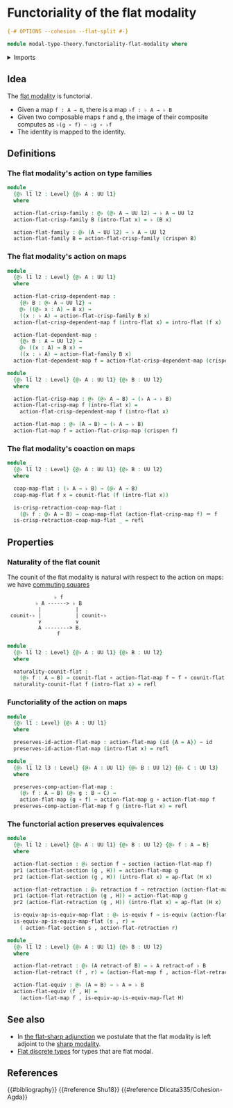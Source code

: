 # Functoriality of the flat modality

```agda
{-# OPTIONS --cohesion --flat-split #-}

module modal-type-theory.functoriality-flat-modality where
```

<details><summary>Imports</summary>

```agda
open import foundation.dependent-pair-types
open import foundation.equivalences
open import foundation.function-types
open import foundation.homotopies
open import foundation.identity-types
open import foundation.retractions
open import foundation.retracts-of-types
open import foundation.sections
open import foundation.universe-levels

open import modal-type-theory.action-on-identifications-flat-modality
open import modal-type-theory.flat-modality
```

</details>

## Idea

The [flat modality](modal-type-theory.flat-modality.md) is functorial.

- Given a map `f : A → B`, there is a map `♭f : ♭ A → ♭ B`
- Given two composable maps `f` and `g`, the image of their composite computes
  as `♭(g ∘ f) ~ ♭g ∘ ♭f`
- The identity is mapped to the identity.

## Definitions

### The flat modality's action on type families

```agda
module _
  {@♭ l1 l2 : Level} {@♭ A : UU l1}
  where

  action-flat-crisp-family : @♭ (@♭ A → UU l2) → ♭ A → UU l2
  action-flat-crisp-family B (intro-flat x) = ♭ (B x)

  action-flat-family : @♭ (A → UU l2) → ♭ A → UU l2
  action-flat-family B = action-flat-crisp-family (crispen B)
```

### The flat modality's action on maps

```agda
module _
  {@♭ l1 l2 : Level} {@♭ A : UU l1}
  where

  action-flat-crisp-dependent-map :
    {@♭ B : @♭ A → UU l2} →
    @♭ ((@♭ x : A) → B x) →
    ((x : ♭ A) → action-flat-crisp-family B x)
  action-flat-crisp-dependent-map f (intro-flat x) = intro-flat (f x)

  action-flat-dependent-map :
    {@♭ B : A → UU l2} →
    @♭ ((x : A) → B x) →
    ((x : ♭ A) → action-flat-family B x)
  action-flat-dependent-map f = action-flat-crisp-dependent-map (crispen f)

module _
  {@♭ l1 l2 : Level} {@♭ A : UU l1} {@♭ B : UU l2}
  where

  action-flat-crisp-map : @♭ (@♭ A → B) → (♭ A → ♭ B)
  action-flat-crisp-map f (intro-flat x) =
    action-flat-crisp-dependent-map f (intro-flat x)

  action-flat-map : @♭ (A → B) → (♭ A → ♭ B)
  action-flat-map f = action-flat-crisp-map (crispen f)
```

### The flat modality's coaction on maps

```agda
module _
  {@♭ l1 l2 : Level} {@♭ A : UU l1} {@♭ B : UU l2}
  where

  coap-map-flat : (♭ A → ♭ B) → (@♭ A → B)
  coap-map-flat f x = counit-flat (f (intro-flat x))

  is-crisp-retraction-coap-map-flat :
    (@♭ f : @♭ A → B) → coap-map-flat (action-flat-crisp-map f) ＝ f
  is-crisp-retraction-coap-map-flat _ = refl
```

## Properties

### Naturality of the flat counit

The counit of the flat modality is natural with respect to the action on maps:
we have [commuting squares](foundation-core.commuting-squares-of-maps.md)

```text
               ♭ f
         ♭ A ------> ♭ B
          |           |
 counit-♭ |           | counit-♭
          ∨           ∨
          A --------> B.
                f
```

```agda
module _
  {@♭ l1 l2 : Level} {@♭ A : UU l1} {@♭ B : UU l2}
  where

  naturality-counit-flat :
    (@♭ f : A → B) → counit-flat ∘ action-flat-map f ~ f ∘ counit-flat
  naturality-counit-flat f (intro-flat x) = refl
```

### Functoriality of the action on maps

```agda
module _
  {@♭ l1 : Level} {@♭ A : UU l1}
  where

  preserves-id-action-flat-map : action-flat-map (id {A = A}) ~ id
  preserves-id-action-flat-map (intro-flat x) = refl

module _
  {@♭ l1 l2 l3 : Level} {@♭ A : UU l1} {@♭ B : UU l2} {@♭ C : UU l3}
  where

  preserves-comp-action-flat-map :
    (@♭ f : A → B) (@♭ g : B → C) →
    action-flat-map (g ∘ f) ~ action-flat-map g ∘ action-flat-map f
  preserves-comp-action-flat-map f g (intro-flat x) = refl
```

### The functorial action preserves equivalences

```agda
module _
  {@♭ l1 l2 : Level} {@♭ A : UU l1} {@♭ B : UU l2} {@♭ f : A → B}
  where

  action-flat-section : @♭ section f → section (action-flat-map f)
  pr1 (action-flat-section (g , H)) = action-flat-map g
  pr2 (action-flat-section (g , H)) (intro-flat x) = ap-flat (H x)

  action-flat-retraction : @♭ retraction f → retraction (action-flat-map f)
  pr1 (action-flat-retraction (g , H)) = action-flat-map g
  pr2 (action-flat-retraction (g , H)) (intro-flat x) = ap-flat (H x)

  is-equiv-ap-is-equiv-map-flat : @♭ is-equiv f → is-equiv (action-flat-map f)
  is-equiv-ap-is-equiv-map-flat (s , r) =
    ( action-flat-section s , action-flat-retraction r)

module _
  {@♭ l1 l2 : Level} {@♭ A : UU l1} {@♭ B : UU l2}
  where

  action-flat-retract : @♭ (A retract-of B) → ♭ A retract-of ♭ B
  action-flat-retract (f , r) = (action-flat-map f , action-flat-retraction r)

  action-flat-equiv : @♭ (A ≃ B) → ♭ A ≃ ♭ B
  action-flat-equiv (f , H) =
    (action-flat-map f , is-equiv-ap-is-equiv-map-flat H)
```

## See also

- In [the flat-sharp adjunction](modal-type-theory.flat-sharp-adjunction.md) we
  postulate that the flat modality is left adjoint to the
  [sharp modality](modal-type-theory.sharp-modality.md).
- [Flat discrete types](modal-type-theory.flat-discrete-crisp-types.md) for
  types that are flat modal.

## References

{{#bibliography}} {{#reference Shu18}} {{#reference Dlicata335/Cohesion-Agda}}
